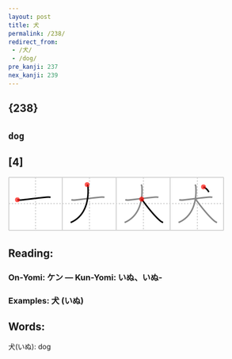 ```yaml
---
layout: post
title: 犬
permalink: /238/
redirect_from:
 - /犬/
 - /dog/
pre_kanji: 237
nex_kanji: 239
---
```


## {238}

## `dog`

## [4]

<div class="stroke"><img src="../images/E78AAC.png" /></div>

## Reading:

### On-Yomi: ケン &mdash; Kun-Yomi: いぬ、いぬ-

### Examples: 犬 (いぬ)

## Words:

犬(いぬ): dog
